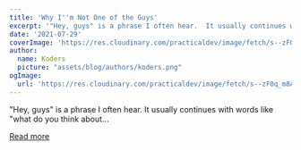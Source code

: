 ```yaml
---
title: 'Why I''m Not One of the Guys'
excerpt: '"Hey, guys" is a phrase I often hear.  It usually continues with words like "what do you think about...'
date: '2021-07-29'
coverImage: 'https://res.cloudinary.com/practicaldev/image/fetch/s--zF0q_m8A--/c_imagga_scale,f_auto,fl_progressive,h_420,q_auto,w_1000/https://dev-to-uploads.s3.amazonaws.com/uploads/articles/sq4b9v64bizsjh54edqs.png'
author:
  name: Koders
  picture: "assets/blog/authors/koders.png"
ogImage:
  url: 'https://res.cloudinary.com/practicaldev/image/fetch/s--zF0q_m8A--/c_imagga_scale,f_auto,fl_progressive,h_420,q_auto,w_1000/https://dev-to-uploads.s3.amazonaws.com/uploads/articles/sq4b9v64bizsjh54edqs.png'
---
```


"Hey, guys" is a phrase I often hear.  It usually continues with words like "what do you think about...

[Read more](https://dev.to/eevajonnapanula/why-i-m-not-one-of-the-guys-14nc)
